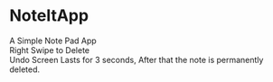 # NoteItApp
A Simple Note Pad App  
Right Swipe to Delete  
Undo Screen Lasts for 3 seconds, After that the note is permanently deleted.  
